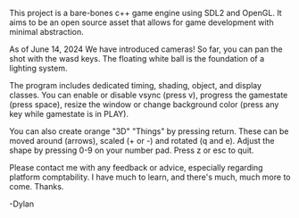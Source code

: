 This project is a bare-bones c++ game engine using SDL2 and OpenGL. It aims to be an open source asset that allows for game development with minimal abstraction. 

As of June 14, 2024 We have introduced cameras! So far, you can pan the shot with the wasd keys. The floating white ball is the foundation of a lighting system.

The program includes dedicated timing, shading, object, and display classes. You can enable or disable vsync (press v), progress the gamestate (press space), resize the window or change background color (press any key while gamestate is in PLAY).

You can also create orange "3D" "Things" by pressing return. These can be moved around (arrows), scaled (+ or -) and rotated (q and e). Adjust the shape by pressing 0-9 on your number pad. Press z or esc to quit.

Please contact me with any feedback or advice, especially regarding platform comptability. I have much to learn, and there's much, much more to come. Thanks.

-Dylan